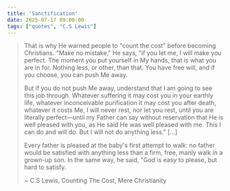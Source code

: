 ```yaml
---
title: 'Sanctification'
date: 2025-07-17 09:00:00
tags: ["quotes", "C.S Lewis"]
---
```


> That is why He warned people to "count the cost" before becoming Christians. "Make no mistake," He
> says, "if you let me, I will make you perfect. The moment you put yourself in My hands, that is what
> you are in for. Nothing less, or other, than that. You have free will, and if you choose, you can push
> Me away.
>
> But if you do not push Me away, understand that I am going to see this job through. Whatever
> suffering it may cost you in your earthly life, whatever inconceivable purification it may cost you after
> death, whatever it costs Me, I will never rest, nor let you rest, until you are literally perfect—until my
> Father can say without reservation that He is well pleased with you, as He said He was well pleased
> with me. This I can do and will do. But I will not do anything less." [...]
>
> Every father is pleased at the baby's first attempt to walk: no father would be
> satisfied with anything less than a firm, free, manly walk in a grown-up son. In the same way, he said,
> "God is easy to please, but hard to satisfy.
>
> ~ C.S Lewis, Counting The Cost, Mere Christianity
